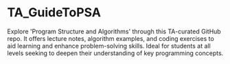 # TA_GuideToPSA
Explore 'Program Structure and Algorithms' through this TA-curated GitHub repo. It offers lecture notes, algorithm examples, and coding exercises to aid learning and enhance problem-solving skills. Ideal for students at all levels seeking to deepen their understanding of key programming concepts.
